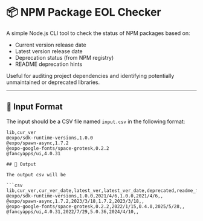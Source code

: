 # 📦 NPM Package EOL Checker

A simple Node.js CLI tool to check the status of NPM packages based on:

- Current version release date
- Latest version release date
- Deprecation status (from NPM registry)
- README deprecation hints

Useful for auditing project dependencies and identifying potentially unmaintained or deprecated libraries.

---

## 📂 Input Format

The input should be a CSV file named `input.csv` in the following format:

```csv
lib,cur_ver
@expo/sdk-runtime-versions,1.0.0
@expo/spawn-async,1.7.2
@expo-google-fonts/space-grotesk,0.2.2
@fancyapps/ui,4.0.31

## 📂 Output

The output csv will be

```csv
lib,cur_ver,cur_ver_date,latest_ver,latest_ver_date,deprecated,readme_flag
@expo/sdk-runtime-versions,1.0.0,2021/4/6,1.0.0,2021/4/6,,
@expo/spawn-async,1.7.2,2023/3/18,1.7.2,2023/3/18,,
@expo-google-fonts/space-grotesk,0.2.2,2022/1/15,0.4.0,2025/5/28,,
@fancyapps/ui,4.0.31,2022/7/29,5.0.36,2024/4/10,,